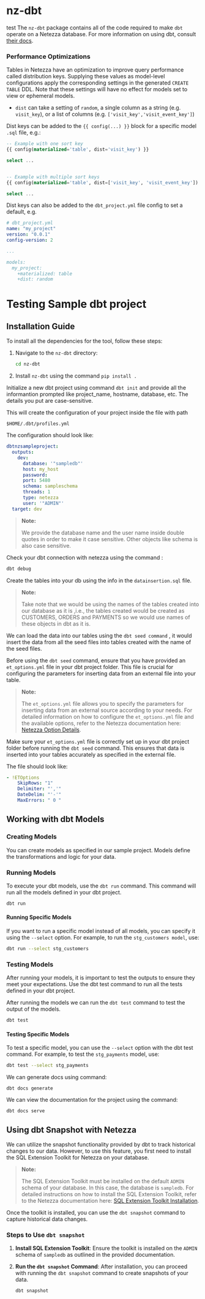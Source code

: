 # nz-dbt
test
The `nz-dbt` package contains all of the code required to make `dbt` operate on a Netezza database. For more information on using dbt, consult [their docs](https://docs.getdbt.com/docs).


### Performance Optimizations

Tables in Netezza have an optimization to improve query performance called distribution keys. Supplying these values as model-level configurations apply the corresponding settings in the generated `CREATE TABLE` DDL. Note that these settings will have no effect for models set to view or ephemeral models.

- `dist` can take a setting of `random`, a single column as a string (e.g. `visit_key`), or a list of columns (e.g. `['visit_key','visit_event_key']`)

Dist keys can be added to the `{{ config(...) }}` block for a specific model `.sql` file, e.g.:

```sql
-- Example with one sort key
{{ config(materialized='table', dist='visit_key') }}

select ...


-- Example with multiple sort keys
{{ config(materialized='table', dist=['visit_key', 'visit_event_key']) }}

select ...
```

Dist keys can also be added to the `dbt_project.yml` file config to set a default, e.g. 

```yaml
# dbt_project.yml
name: "my_project"
version: "0.0.1"
config-version: 2

...

models:
  my_project:
    +materialized: table
    +dist: random
```

# Testing Sample dbt project

## Installation Guide

To install all the dependencies for the tool, follow these steps:

1. Navigate to the `nz-dbt` directory:

    ```bash
    cd nz-dbt
    ```

2. Install `nz-dbt` using the command `pip install .`

Initialize a new dbt project using command `dbt init` and provide all the informantion prompted like project_name, hostname, database, etc. The details you put are case-sensitive.

This will create the configuration of your project inside the file with path

```
$HOME/.dbt/profiles.yml
```

The configuration should look like:

```yaml
dbtnzsampleproject:
  outputs:
    dev:
      database: '"sampledb"'
      host: my_host
      password: 
      port: 5480
      schema: sampleschema
      threads: 1
      type: netezza
      user: '"ADMIN"'
  target: dev
```

> **Note:** 
> 
> We provide the database name and the user name inside double quotes in order to make it case sensitive. Other objects like schema is also case sensitive.

Check your dbt connection with netezza using the command :
```bash
dbt debug
```

Create the tables into your db using the info in the `datainsertion.sql` file.

> **Note:** 
> 
> Take note that we would be using the names of the tables created into our database as it is ,i.e., the tables created would be created as CUSTOMERS, ORDERS and PAYMENTS so we would use names of these objects in dbt as it is.

We can load the data into our tables using the `dbt seed command` , it would insert the data from all the seed files into tables created with the name of the seed files.

Before using the `dbt seed` command, ensure that you have provided an `et_options.yml` file in your dbt project folder. This file is crucial for configuring the parameters for inserting data from an external file into your table.

> **Note:** 
> 
> The `et_options.yml` file allows you to specify the parameters for inserting data from an external source according to your needs. For detailed information on how to configure the `et_options.yml` file and the available options, refer to the Netezza documentation here: [Netezza Option Details](https://www.ibm.com/docs/en/netezza?topic=options-option-details).

Make sure your `et_options.yml` file is correctly set up in your dbt project folder before running the `dbt seed` command. This ensures that data is inserted into your tables accurately as specified in the external file.

The file should look like:

```yaml
- !ETOptions
    SkipRows: "1"
    Delimiter: "','"
    DateDelim: "'-'"
    MaxErrors: " 0 "
```

## Working with dbt Models

### Creating Models

You can create models as specified in our sample project. Models define the transformations and logic for your data.

### Running Models

To execute your dbt models, use the `dbt run` command. This command will run all the models defined in your dbt project.

```bash
dbt run
```

#### Running Specific Models

If you want to run a specific model instead of all models, you can specify it using the `--select` option. For example, to run the `stg_customers model`, use:
```bash
dbt run --select stg_customers
```

### Testing Models

After running your models, it is important to test the outputs to ensure they meet your expectations. Use the dbt test command to run all the tests defined in your dbt project.

After running the models we can run the `dbt test` command to test the output of the models.
```bash
dbt test
```

#### Testing Specific Models
To test a specific model, you can use the `--select` option with the dbt test command. For example, to test the `stg_payments` model, use:

```bash
dbt test --select stg_payments
```

We can generate docs using command:
```
dbt docs generate
```

We can view the documentation for the project using the command:
```
dbt docs serve
```

## Using dbt Snapshot with Netezza

We can utilize the snapshot functionality provided by dbt to track historical changes to our data. However, to use this feature, you first need to install the SQL Extension Toolkit for Netezza on your database.

> **Note:** 
> 
> The SQL Extension Toolkit must be installed on the default `ADMIN` schema of your database. In this case, the database is `sampledb`. For detailed instructions on how to install the SQL Extension Toolkit, refer to the Netezza documentation here: [SQL Extension Toolkit Installation](https://www.ibm.com/docs/en/netezza?topic=analytics-sql-extensions-toolkit).

Once the toolkit is installed, you can use the `dbt snapshot` command to capture historical data changes.

### Steps to Use `dbt snapshot`

1. **Install SQL Extension Toolkit**:
   Ensure the toolkit is installed on the `ADMIN` schema of `sampledb` as outlined in the provided documentation.

2. **Run the `dbt snapshot` Command**:
   After installation, you can proceed with running the `dbt snapshot` command to create snapshots of your data.

   ```bash
   dbt snapshot
